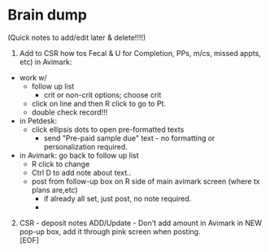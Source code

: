 # Brain dump

(Quick notes to add/edit later & delete!!!!)
1.  Add to CSR how tos
Fecal & U for Completion, PPs, m/cs, missed appts, etc)
 in Avimark: 
   - work w/
      - follow up list
          - crit or non-crit options; choose crit
      - click on line and then R click to go to Pt.
      - double check record!!!
  - in Petdesk:
      - click ellipsis dots to open pre-formatted texts
         - send "Pre-paid sample due" text - no formatting or personalization required.
  - in Avimark: go back to follow up list
      - R click to change
      - Ctrl D to add note about text..
      - post from follow-up box on R side of main avimark screen (where tx plans are,etc)
        - if already all set, just post, no note required.
        - 
     
   2.  CSR - deposit notes
   ADD/Update - Don't add amount in Avimark in NEW pop-up box, add it through pink screen when posting.  
[EOF]
